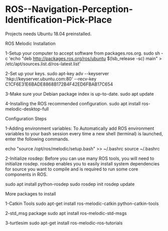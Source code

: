 # ROS--Navigation-Perception-Identification-Pick-Place
Projects needs Ubuntu 18.04 preinstalled.

ROS Melodic Installation

1-Setup your computer to accept software from packages.ros.org.
sudo sh -c 'echo "deb http://packages.ros.org/ros/ubuntu $(lsb_release -sc) main" > /etc/apt/sources.list.d/ros-latest.list'

2-Set up your keys.
sudo apt-key adv --keyserver 'hkp://keyserver.ubuntu.com:80' --recv-key C1CF6E31E6BADE8868B172B4F42ED6FBAB17C654

3-Make sure your Debian package index is up-to-date.
sudo apt update

4-Installing the ROS recommended configuration.
sudo apt install ros-melodic-desktop-full


Configuration Steps

1-Adding environment variables: To Automatically add ROS environment variables to your bash session every time a 
new shell (terminal) is launched, enter the following commands.

echo "source /opt/ros/melodic/setup.bash" >> ~/.bashrc
source ~/.bashrc

2-Initialize rosdep: Before you can use many ROS tools, you will need to initialize rosdep. rosdep enables you to easily install 
system dependencies for source you want to compile and is required to run some core components in ROS.

sudo apt install python-rosdep
sudo rosdep init
rosdep update

More packages to install

1-Catkin Tools
sudo apt-get install ros-melodic-catkin python-catkin-tools

2-std_msg package
sudo apt install ros-melodic-std-msgs

3-turtlesim
sudo apt-get install ros-melodic-ros-tutorials





























